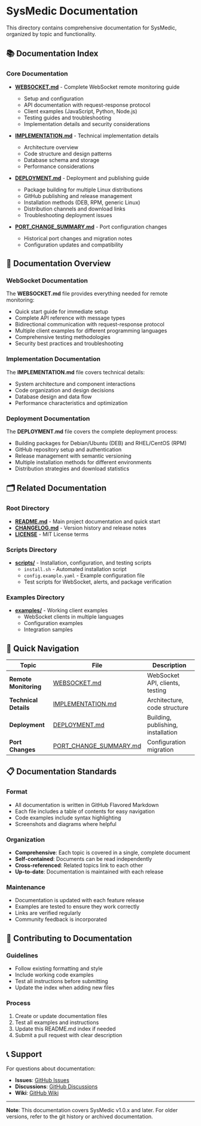 # SysMedic Documentation

This directory contains comprehensive documentation for SysMedic, organized by topic and functionality.

## 📚 Documentation Index

### Core Documentation
- **[WEBSOCKET.md](WEBSOCKET.md)** - Complete WebSocket remote monitoring guide
  - Setup and configuration
  - API documentation with request-response protocol
  - Client examples (JavaScript, Python, Node.js)
  - Testing guides and troubleshooting
  - Implementation details and security considerations

- **[IMPLEMENTATION.md](IMPLEMENTATION.md)** - Technical implementation details
  - Architecture overview
  - Code structure and design patterns
  - Database schema and storage
  - Performance considerations

- **[DEPLOYMENT.md](DEPLOYMENT.md)** - Deployment and publishing guide
  - Package building for multiple Linux distributions
  - GitHub publishing and release management
  - Installation methods (DEB, RPM, generic Linux)
  - Distribution channels and download links
  - Troubleshooting deployment issues

- **[PORT_CHANGE_SUMMARY.md](PORT_CHANGE_SUMMARY.md)** - Port configuration changes
  - Historical port changes and migration notes
  - Configuration updates and compatibility

## 📖 Documentation Overview

### WebSocket Documentation
The **WEBSOCKET.md** file provides everything needed for remote monitoring:
- Quick start guide for immediate setup
- Complete API reference with message types
- Bidirectional communication with request-response protocol
- Multiple client examples for different programming languages
- Comprehensive testing methodologies
- Security best practices and troubleshooting

### Implementation Documentation
The **IMPLEMENTATION.md** file covers technical details:
- System architecture and component interactions
- Code organization and design decisions
- Database design and data flow
- Performance characteristics and optimization

### Deployment Documentation
The **DEPLOYMENT.md** file covers the complete deployment process:
- Building packages for Debian/Ubuntu (DEB) and RHEL/CentOS (RPM)
- GitHub repository setup and authentication
- Release management with semantic versioning
- Multiple installation methods for different environments
- Distribution strategies and download statistics

## 🗂️ Related Documentation

### Root Directory
- **[README.md](../README.md)** - Main project documentation and quick start
- **[CHANGELOG.md](../CHANGELOG.md)** - Version history and release notes
- **[LICENSE](../LICENSE)** - MIT License terms

### Scripts Directory
- **[scripts/](../scripts/)** - Installation, configuration, and testing scripts
  - `install.sh` - Automated installation script
  - `config.example.yaml` - Example configuration file
  - Test scripts for WebSocket, alerts, and package verification

### Examples Directory
- **[examples/](../examples/)** - Working client examples
  - WebSocket clients in multiple languages
  - Configuration examples
  - Integration samples

## 🚀 Quick Navigation

| Topic | File | Description |
|-------|------|-------------|
| **Remote Monitoring** | [WEBSOCKET.md](WEBSOCKET.md) | WebSocket API, clients, testing |
| **Technical Details** | [IMPLEMENTATION.md](IMPLEMENTATION.md) | Architecture, code structure |
| **Deployment** | [DEPLOYMENT.md](DEPLOYMENT.md) | Building, publishing, installation |
| **Port Changes** | [PORT_CHANGE_SUMMARY.md](PORT_CHANGE_SUMMARY.md) | Configuration migration |

## 📋 Documentation Standards

### Format
- All documentation is written in GitHub Flavored Markdown
- Each file includes a table of contents for easy navigation
- Code examples include syntax highlighting
- Screenshots and diagrams where helpful

### Organization
- **Comprehensive**: Each topic is covered in a single, complete document
- **Self-contained**: Documents can be read independently
- **Cross-referenced**: Related topics link to each other
- **Up-to-date**: Documentation is maintained with each release

### Maintenance
- Documentation is updated with each feature release
- Examples are tested to ensure they work correctly
- Links are verified regularly
- Community feedback is incorporated

## 🤝 Contributing to Documentation

### Guidelines
- Follow existing formatting and style
- Include working code examples
- Test all instructions before submitting
- Update the index when adding new files

### Process
1. Create or update documentation files
2. Test all examples and instructions
3. Update this README.md index if needed
4. Submit a pull request with clear description

## 📞 Support

For questions about documentation:
- **Issues**: [GitHub Issues](https://github.com/ahur-system/sysmedic/issues)
- **Discussions**: [GitHub Discussions](https://github.com/ahur-system/sysmedic/discussions)
- **Wiki**: [GitHub Wiki](https://github.com/ahur-system/sysmedic/wiki)

---

**Note**: This documentation covers SysMedic v1.0.x and later. For older versions, refer to the git history or archived documentation.